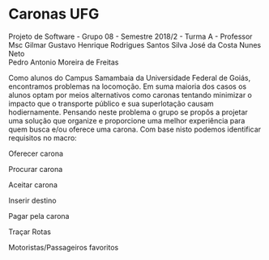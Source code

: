 # Caronas UFG
Projeto de Software - Grupo 08 - Semestre 2018/2 - Turma A - Professor Msc Gilmar
Gustavo Henrique Rodrigues Santos Silva
José da Costa Nunes Neto	
Pedro Antonio Moreira de Freitas	
	


Como alunos do Campus Samambaia da Universidade Federal de Goiás, encontramos problemas na locomoção. 
Em suma maioria dos casos os alunos optam por meios alternativos como caronas tentando minimizar o impacto que o transporte público e sua superlotação causam hodiernamente. Pensando neste problema o grupo se propôs a projetar uma solução que organize e proporcione uma melhor experiência para quem busca e/ou oferece uma carona. Com base nisto podemos identificar requisitos no macro:

Oferecer carona

Procurar carona

Aceitar carona

Inserir destino

Pagar pela carona 

Traçar Rotas

Motoristas/Passageiros favoritos
